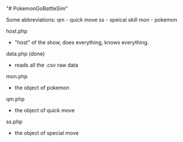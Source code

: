 "# PokemonGoBattleSim" 

Some abbreviations:
qm - quick move
ss - speical skill
mon - pokemon

host.php
  - "host" of the show, does everything, knows everything.

data.php (done)
  - reads all the .csv raw data
  
mon.php
  - the object of pokemon

qm.php
  - the object of quick move

ss.php
  - the object of special move
